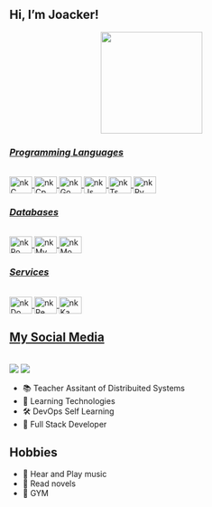 ## Hi, I’m Joacker!

<div align="center">
  <a href="https://github.com/Joacker">
    <img height="180em" src="https://github-readme-stats.vercel.app/api?username=Joacker&show_icons=true&theme=nord&include_all_commits=true&count_private=true"/>
</div>
    
### *Programming Languages*    
<div style="display: inline_block"><br>
  <img align="center" alt="nkC" height="30" width="40" src="https://cdn.jsdelivr.net/gh/devicons/devicon/icons/c/c-plain.svg">
  <img align="center" alt="nkCp" height="30" width="40" src="https://cdn.jsdelivr.net/gh/devicons/devicon/icons/cplusplus/cplusplus-plain.svg">
  <img align="center" alt="nkGo" height="30" width="40" src="https://cdn.jsdelivr.net/gh/devicons/devicon/icons/go/go-original.svg">
  <img align="center" alt="nkJs" height="30" width="40" src="https://cdn.jsdelivr.net/gh/devicons/devicon/icons/javascript/javascript-plain.svg">
  <img align="center" alt="nkTs" height="30" width="40" src="https://cdn.jsdelivr.net/gh/devicons/devicon/icons/typescript/typescript-plain.svg">
  <img align="center" alt="nkPy" height="30" width="40" src="https://cdn.jsdelivr.net/gh/devicons/devicon/icons/python/python-plain.svg">
  
</div>

  ### *Databases*
  <div style="display: inline_block"><br>
    <img align="center" alt="nkPo" height="30" width="40" src="https://cdn.jsdelivr.net/gh/devicons/devicon/icons/postgresql/postgresql-plain.svg">
    <img align="center" alt="nkMy" height="30" width="40" src="https://cdn.jsdelivr.net/gh/devicons/devicon/icons/mysql/mysql-plain.svg">
    <img align="center" alt="nkMo" height="30" width="40" src="https://cdn.jsdelivr.net/gh/devicons/devicon/icons/mongodb/mongodb-plain.svg">
  </div>
  
  ### *Services*
  <div style="display: inline_block"><br>
    <img align="center" alt="nkDo" height="30" width="40" src="https://cdn.jsdelivr.net/gh/devicons/devicon/icons/docker/docker-plain.svg">
    <img align="center" alt="nkRe" height="30" width="40" src="https://cdn.jsdelivr.net/gh/devicons/devicon/icons/redis/redis-plain.svg">
    <img align="center" alt="nkKa" height="30" width="40" src="https://cdn.jsdelivr.net/gh/devicons/devicon/icons/apachekafka/apachekafka-plain.svg">
  </div>
  
  ## My Social Media
 
<div style="display: inline_block"><br>
  <a href="https://www.instagram.com/__joakofv__/" target="_blank"><img src="https://img.shields.io/badge/-Instagram-%23E4405F?style=for-the-badge&logo=instagram&logoColor=white" target="_blank"></a>
  <a href="https://www.linkedin.com/in/joaquín-alfonso-fernández-vizcarra-098940234/" target="_blank"><img src="https://img.shields.io/badge/-LinkedIn-%230077B5?style=for-the-badge&logo=linkedin&logoColor=white" target="_blank"></a> 
 
</div>


- 📚 Teacher Assitant of Distribuited Systems
- 🔭 Learning Technologies
- 🛠️ DevOps Self Learning
- 💼 Full Stack Developer


## Hobbies
- 🎸 Hear and Play music
- 📖 Read novels
- 💪 GYM
